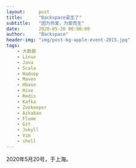 ```yaml
---
layout:     post
title:      "Backspace诞生了"
subtitle:   "因为热爱，为爱而生"
date:       2020-05-20 00:00:00
author:     "Backspace"
header-img: "img/post-bg-apple-event-2015.jpg"
tags:
    - 大数据
    - Linux
    - Java
    - Scala
    - Hadoop
    - Maven
    - Hbase
    - Hive
    - Redis
    - Kafka
    - Zookeeper
    - Azkaban
    - Flume
    - Git
    - Jekyll
    - Vim
    - shell
---
```


2020年5月20号，于上海。